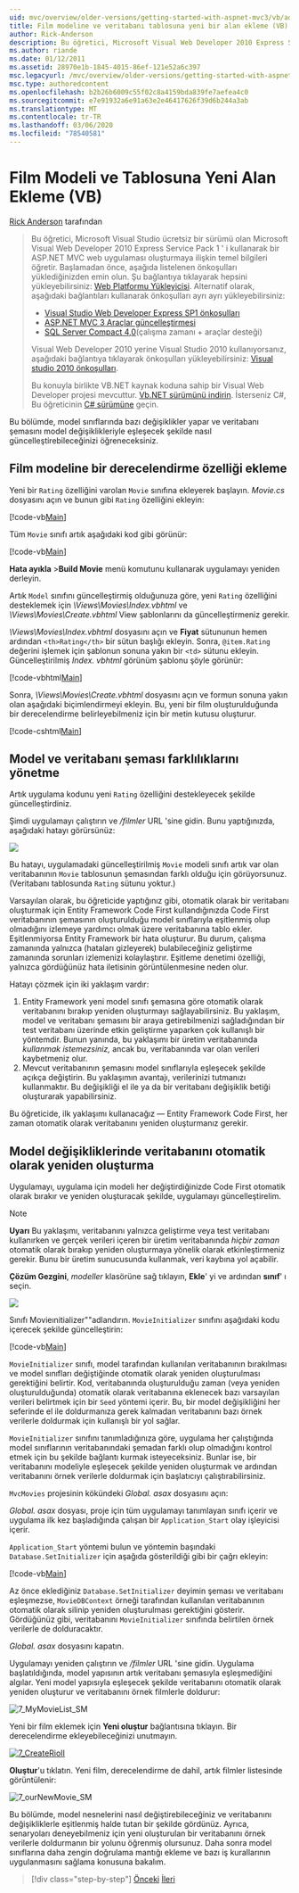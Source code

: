 ```yaml
---
uid: mvc/overview/older-versions/getting-started-with-aspnet-mvc3/vb/adding-a-new-field
title: Film modeline ve veritabanı tablosuna yeni bir alan ekleme (VB) | Microsoft Docs
author: Rick-Anderson
description: Bu öğretici, Microsoft Visual Web Developer 2010 Express Service Pack 1 ' i kullanarak bir ASP.NET MVC web uygulaması oluşturmaya ilişkin temel bilgileri öğretir...
ms.author: riande
ms.date: 01/12/2011
ms.assetid: 28970e1b-1845-4015-86ef-121e52a6c397
msc.legacyurl: /mvc/overview/older-versions/getting-started-with-aspnet-mvc3/vb/adding-a-new-field
msc.type: authoredcontent
ms.openlocfilehash: b2b26b6009c55f02c8a4159bda839fe7aefea4c0
ms.sourcegitcommit: e7e91932a6e91a63e2e46417626f39d6b244a3ab
ms.translationtype: MT
ms.contentlocale: tr-TR
ms.lasthandoff: 03/06/2020
ms.locfileid: "78540581"
---
```

# <a name="adding-a-new-field-to-the-movie-model-and-database-table-vb"></a>Film Modeli ve Tablosuna Yeni Alan Ekleme (VB)

[Rick Anderson](https://twitter.com/RickAndMSFT) tarafından

> Bu öğretici, Microsoft Visual Studio ücretsiz bir sürümü olan Microsoft Visual Web Developer 2010 Express Service Pack 1 ' i kullanarak bir ASP.NET MVC web uygulaması oluşturmaya ilişkin temel bilgileri öğretir. Başlamadan önce, aşağıda listelenen önkoşulları yüklediğinizden emin olun. Şu bağlantıya tıklayarak hepsini yükleyebilirsiniz: [Web Platformu Yükleyicisi](https://www.microsoft.com/web/gallery/install.aspx?appid=VWD2010SP1Pack). Alternatif olarak, aşağıdaki bağlantıları kullanarak önkoşulları ayrı ayrı yükleyebilirsiniz:
> 
> - [Visual Studio Web Developer Express SP1 önkoşulları](https://www.microsoft.com/web/gallery/install.aspx?appid=VWD2010SP1Pack)
> - [ASP.NET MVC 3 Araçlar güncelleştirmesi](https://www.microsoft.com/web/gallery/install.aspx?appsxml=&amp;appid=MVC3)
> - [SQL Server Compact 4,0](https://www.microsoft.com/web/gallery/install.aspx?appid=SQLCE;SQLCEVSTools_4_0)(çalışma zamanı + araçlar desteği)
> 
> Visual Web Developer 2010 yerine Visual Studio 2010 kullanıyorsanız, aşağıdaki bağlantıya tıklayarak önkoşulları yükleyebilirsiniz: [Visual studio 2010 önkoşulları](https://www.microsoft.com/web/gallery/install.aspx?appsxml=&amp;appid=VS2010SP1Pack).
> 
> Bu konuyla birlikte VB.NET kaynak koduna sahip bir Visual Web Developer projesi mevcuttur. [Vb.NET sürümünü indirin](https://code.msdn.microsoft.com/Introduction-to-MVC-3-10d1b098). İsterseniz C#, Bu öğreticinin [ C# sürümüne](../cs/adding-a-new-field.md) geçin.

Bu bölümde, model sınıflarında bazı değişiklikler yapar ve veritabanı şemasını model değişiklikleriyle eşleşecek şekilde nasıl güncelleştirebileceğinizi öğreneceksiniz.

## <a name="adding-a-rating-property-to-the-movie-model"></a>Film modeline bir derecelendirme özelliği ekleme

Yeni bir `Rating` özelliğini varolan `Movie` sınıfına ekleyerek başlayın. *Movie.cs* dosyasını açın ve bunun gibi `Rating` özelliğini ekleyin:

[!code-vb[Main](adding-a-new-field/samples/sample1.vb)]

Tüm `Movie` sınıfı artık aşağıdaki kod gibi görünür:

[!code-vb[Main](adding-a-new-field/samples/sample2.vb)]

**Hata ayıkla** &gt;**Build Movie** menü komutunu kullanarak uygulamayı yeniden derleyin.

Artık `Model` sınıfını güncelleştirmiş olduğunuza göre, yeni `Rating` özelliğini desteklemek için *\Views\Movies\Index.vbhtml* ve *\Views\Movies\Create.vbhtml* View şablonlarını da güncelleştirmeniz gerekir.

<em>\Views\Movies\Index.vbhtml</em> dosyasını açın ve <strong>Fiyat</strong> sütununun hemen ardından `<th>Rating</th>` bir sütun başlığı ekleyin. Sonra, `@item.Rating` değerini işlemek için şablonun sonuna yakın bir `<td>` sütunu ekleyin. Güncelleştirilmiş <em>Index. vbhtml</em> görünüm şablonu şöyle görünür:

[!code-vbhtml[Main](adding-a-new-field/samples/sample3.vbhtml)]

Sonra, *\Views\Movies\Create.vbhtml* dosyasını açın ve formun sonuna yakın olan aşağıdaki biçimlendirmeyi ekleyin. Bu, yeni bir film oluşturulduğunda bir derecelendirme belirleyebilmeniz için bir metin kutusu oluşturur.

[!code-cshtml[Main](adding-a-new-field/samples/sample4.cshtml)]

## <a name="managing-model-and-database-schema-differences"></a>Model ve veritabanı şeması farklılıklarını yönetme

Artık uygulama kodunu yeni `Rating` özelliğini destekleyecek şekilde güncelleştirdiniz.

Şimdi uygulamayı çalıştırın ve */filmler* URL 'sine gidin. Bunu yaptığınızda, aşağıdaki hatayı görürsünüz:

![](adding-a-new-field/_static/image1.png)

Bu hatayı, uygulamadaki güncelleştirilmiş `Movie` modeli sınıfı artık var olan veritabanının `Movie` tablosunun şemasından farklı olduğu için görüyorsunuz. (Veritabanı tablosunda `Rating` sütunu yoktur.)

Varsayılan olarak, bu öğreticide yaptığınız gibi, otomatik olarak bir veritabanı oluşturmak için Entity Framework Code First kullandığınızda Code First veritabanının şemasının oluşturulduğu model sınıflarıyla eşitlenmiş olup olmadığını izlemeye yardımcı olmak üzere veritabanına tablo ekler. Eşitlenmiyorsa Entity Framework bir hata oluşturur. Bu durum, çalışma zamanında yalnızca (hataları gizleyerek) bulabileceğiniz geliştirme zamanında sorunları izlemenizi kolaylaştırır. Eşitleme denetimi özelliği, yalnızca gördüğünüz hata iletisinin görüntülenmesine neden olur.

Hatayı çözmek için iki yaklaşım vardır:

1. Entity Framework yeni model sınıfı şemasına göre otomatik olarak veritabanını bırakıp yeniden oluşturmayı sağlayabilirsiniz. Bu yaklaşım, model ve veritabanı şemasını bir araya getirebilmenizi sağladığından bir test veritabanı üzerinde etkin geliştirme yaparken çok kullanışlı bir yöntemdir. Bunun yanında, bu yaklaşımı bir üretim veritabanında *kullanmak istemezsiniz,* ancak bu, veritabanında var olan verileri kaybetmeniz olur.
2. Mevcut veritabanının şemasını model sınıflarıyla eşleşecek şekilde açıkça değiştirin. Bu yaklaşımın avantajı, verilerinizi tutmanızı kullanmaktır. Bu değişikliği el ile ya da bir veritabanı değişiklik betiği oluşturarak yapabilirsiniz.

Bu öğreticide, ilk yaklaşımı kullanacağız — Entity Framework Code First, her zaman otomatik olarak veritabanını yeniden oluşturmanız gerekir.

## <a name="automatically-re-creating-the-database-on-model-changes"></a>Model değişikliklerinde veritabanını otomatik olarak yeniden oluşturma

Uygulamayı, uygulama için modeli her değiştirdiğinizde Code First otomatik olarak bırakır ve yeniden oluşturacak şekilde, uygulamayı güncelleştirelim.

> [!NOTE] 
> 
> **Uyarı** Bu yaklaşımı, veritabanını yalnızca geliştirme veya test veritabanı kullanırken ve gerçek verileri içeren bir üretim veritabanında *hiçbir zaman* otomatik olarak bırakıp yeniden oluşturmaya yönelik olarak etkinleştirmeniz gerekir. Bunu bir üretim sunucusunda kullanmak, veri kaybına yol açabilir.

**Çözüm Gezgini**, *modeller* klasörüne sağ tıklayın, **Ekle**' yi ve ardından **sınıf**' ı seçin.

![](adding-a-new-field/_static/image2.png)

Sınıfı Movieınitializer&quot;&quot;adlandırın. `MovieInitializer` sınıfını aşağıdaki kodu içerecek şekilde güncelleştirin:

[!code-vb[Main](adding-a-new-field/samples/sample5.vb)]

`MovieInitializer` sınıfı, model tarafından kullanılan veritabanının bırakılması ve model sınıfları değiştiğinde otomatik olarak yeniden oluşturulması gerektiğini belirtir. Kod, veritabanında oluşturulduğu zaman (veya yeniden oluşturulduğunda) otomatik olarak veritabanına eklenecek bazı varsayılan verileri belirtmek için bir `Seed` yöntemi içerir. Bu, bir model değişikliğini her seferinde el ile doldurmanıza gerek kalmadan veritabanını bazı örnek verilerle doldurmak için kullanışlı bir yol sağlar.

`MovieInitializer` sınıfını tanımladığınıza göre, uygulama her çalıştığında model sınıflarının veritabanındaki şemadan farklı olup olmadığını kontrol etmek için bu şekilde bağlantı kurmak isteyeceksiniz. Bunlar ise, bir veritabanını modeliyle eşleşecek şekilde yeniden oluşturmak ve ardından veritabanını örnek verilerle doldurmak için başlatıcıyı çalıştırabilirsiniz.

`MvcMovies` projesinin kökündeki *Global. asax* dosyasını açın:

*Global. asax* dosyası, proje için tüm uygulamayı tanımlayan sınıfı içerir ve uygulama ilk kez başladığında çalışan bir `Application_Start` olay işleyicisi içerir.

`Application_Start` yöntemi bulun ve yöntemin başındaki `Database.SetInitializer` için aşağıda gösterildiği gibi bir çağrı ekleyin:

[!code-vb[Main](adding-a-new-field/samples/sample6.vb)]

Az önce eklediğiniz `Database.SetInitializer` deyimin şeması ve veritabanı eşleşmezse, `MovieDBContext` örneği tarafından kullanılan veritabanının otomatik olarak silinip yeniden oluşturulması gerektiğini gösterir. Gördüğünüz gibi, veritabanını `MovieInitializer` sınıfında belirtilen örnek verilerle de dolduracaktır.

*Global. asax* dosyasını kapatın.

Uygulamayı yeniden çalıştırın ve */filmler* URL 'sine gidin. Uygulama başlatıldığında, model yapısının artık veritabanı şemasıyla eşleşmediğini algılar. Yeni model yapısıyla eşleşecek şekilde veritabanını otomatik olarak yeniden oluşturur ve veritabanını örnek filmlerle doldurur:

![7_MyMovieList_SM](adding-a-new-field/_static/image3.png)

Yeni bir film eklemek için **Yeni oluştur** bağlantısına tıklayın. Bir derecelendirme ekleyebileceğinizi unutmayın.

[![7_CreateRioII](adding-a-new-field/_static/image5.png)](adding-a-new-field/_static/image4.png)

**Oluştur**'u tıklatın. Yeni film, derecelendirme de dahil, artık filmler listesinde görüntülenir:

![7_ourNewMovie_SM](adding-a-new-field/_static/image6.png)

Bu bölümde, model nesnelerini nasıl değiştirebileceğiniz ve veritabanını değişikliklerle eşitlenmiş halde tutan bir şekilde gördünüz. Ayrıca, senaryoları deneyebilmeniz için yeni oluşturulan bir veritabanını örnek verilerle doldurmanın bir yolunu öğrenmiş olursunuz. Daha sonra model sınıflarına daha zengin doğrulama mantığı ekleme ve bazı iş kurallarının uygulanmasını sağlama konusuna bakalım.

> [!div class="step-by-step"]
> [Önceki](examining-the-edit-methods-and-edit-view.md)
> [İleri](adding-validation-to-the-model.md)
